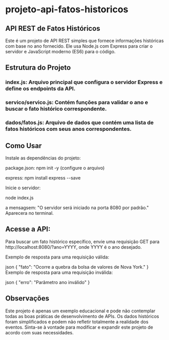 # projeto-api-fatos-historicos
## API REST de Fatos Históricos
Este é um projeto de API REST simples que fornece informações históricas com base no ano fornecido. Ele usa Node.js com Express para criar o servidor e JavaScript moderno (ES6) para o código.

## Estrutura do Projeto
### index.js: Arquivo principal que configura o servidor Express e define os endpoints da API.
### servico/servico.js: Contém funções para validar o ano e buscar o fato histórico correspondente.
### dados/fatos.js: Arquivo de dados que contém uma lista de fatos históricos com seus anos correspondentes.

## Como Usar
Instale as dependências do projeto:

package.json:
npm init -y (configure o arquivo)

express:
npm install express --save

Inicie o servidor:

node index.js

a mensagsem: "O servidor será iniciado na porta 8080 por padrão." Aparecera no terminal.

## Acesse a API:

Para buscar um fato histórico específico, envie uma requisição GET para http://localhost:8080/?ano=YYYY, onde YYYY é o ano desejado.

Exemplo de resposta para uma requisição válida:

json
{
  "fato": "Ocorre a quebra da bolsa de valores de Nova York."
}
Exemplo de resposta para uma requisição inválida:

json
{
  "erro": "Parâmetro ano inválido"
}


## Observações
Este projeto é apenas um exemplo educacional e pode não contemplar todas as boas práticas de desenvolvimento de APIs.
Os dados históricos foram simplificados e podem não refletir totalmente a realidade dos eventos.
Sinta-se à vontade para modificar e expandir este projeto de acordo com suas necessidades.
